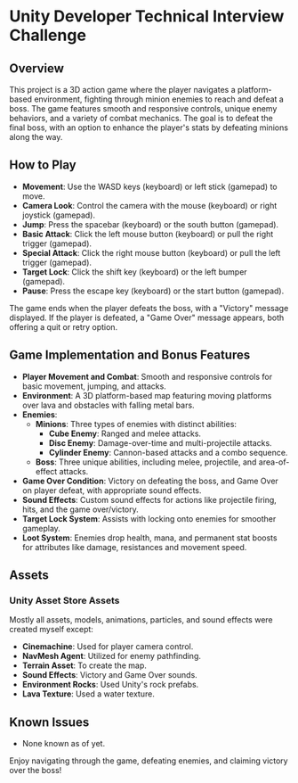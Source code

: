 # Unity Developer Technical Interview Challenge

## Overview
This project is a 3D action game where the player navigates a platform-based environment, fighting through minion enemies to reach and defeat a boss. The game features smooth and responsive controls, unique enemy behaviors, and a variety of combat mechanics. The goal is to defeat the final boss, with an option to enhance the player's stats by defeating minions along the way.

## How to Play
- **Movement**: Use the WASD keys (keyboard) or left stick (gamepad) to move.
- **Camera Look**: Control the camera with the mouse (keyboard) or right joystick (gamepad).
- **Jump**: Press the spacebar (keyboard) or the south button (gamepad).
- **Basic Attack**: Click the left mouse button (keyboard) or pull the right trigger (gamepad).
- **Special Attack**: Click the right mouse button (keyboard) or pull the left trigger (gamepad).
- **Target Lock**: Click the shift key (keyboard) or the left bumper (gamepad).
- **Pause**: Press the escape key (keyboard) or the start button (gamepad).

The game ends when the player defeats the boss, with a "Victory" message displayed. If the player is defeated, a "Game Over" message appears, both offering a quit or retry option.

## Game Implementation and Bonus Features
- **Player Movement and Combat**: Smooth and responsive controls for basic movement, jumping, and attacks.
- **Environment**: A 3D platform-based map featuring moving platforms over lava and obstacles with falling metal bars.
- **Enemies**:
  - **Minions**: Three types of enemies with distinct abilities:
    - **Cube Enemy**: Ranged and melee attacks.
    - **Disc Enemy**: Damage-over-time and multi-projectile attacks.
    - **Cylinder Enemy**: Cannon-based attacks and a combo sequence.
  - **Boss**: Three unique abilities, including melee, projectile, and area-of-effect attacks.
- **Game Over Condition**: Victory on defeating the boss, and Game Over on player defeat, with appropriate sound effects.
- **Sound Effects**: Custom sound effects for actions like projectile firing, hits, and the game over/victory.
- **Target Lock System**: Assists with locking onto enemies for smoother gameplay.
- **Loot System**: Enemies drop health, mana, and permanent stat boosts for attributes like damage, resistances and movement speed.

## Assets
### Unity Asset Store Assets
Mostly all assets, models, animations, particles, and sound effects were created myself except:
- **Cinemachine**: Used for player camera control.
- **NavMesh Agent**: Utilized for enemy pathfinding.
- **Terrain Asset**: To create the map.
- **Sound Effects**: Victory and Game Over sounds.
- **Environment Rocks**: Used Unity's rock prefabs.
- **Lava Texture**: Used a water texture.

## Known Issues
- None known as of yet.

Enjoy navigating through the game, defeating enemies, and claiming victory over the boss!
